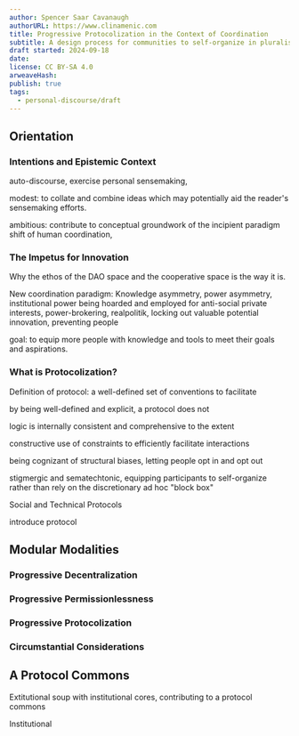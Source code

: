 ```yaml
---
author: Spencer Saar Cavanaugh
authorURL: https://www.clinamenic.com
title: Progressive Protocolization in the Context of Coordination
subtitle: A design process for communities to self-organize in pluralistic and anti-fragile fashions.
draft started: 2024-09-18
date: 
license: CC BY-SA 4.0
arweaveHash: 
publish: true
tags:
  - personal-discourse/draft
---
```

## Orientation

### Intentions and Epistemic Context

auto-discourse, exercise personal sensemaking, 

modest: to collate and combine ideas which may potentially aid the reader's sensemaking efforts.

ambitious: contribute to conceptual groundwork of the incipient paradigm shift of human coordination, 
### The Impetus for Innovation

Why the ethos of the DAO space and the cooperative space is the way it is.

New coordination paradigm: Knowledge asymmetry, power asymmetry, institutional power being hoarded and employed for anti-social private interests, power-brokering, realpolitik, locking out valuable potential innovation, preventing people 

goal: to equip more people with knowledge and tools to meet their goals and aspirations. 
### What is Protocolization?

Definition of protocol: a well-defined set of conventions to facilitate 

by being well-defined and explicit, a protocol does not 

logic is internally consistent and comprehensive to the extent 

constructive use of constraints to efficiently facilitate interactions

being cognizant of structural biases, letting people opt in and opt out

stigmergic and sematechtonic, equipping participants to self-organize rather than rely on the discretionary ad hoc "block box" 

Social and Technical Protocols

introduce protocol


## Modular Modalities 

### Progressive Decentralization

### Progressive Permissionlessness

### Progressive Protocolization

### Circumstantial Considerations

## A Protocol Commons

Extitutional soup with institutional cores, contributing to a protocol commons

Institutional 